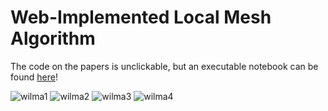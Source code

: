 # Web-Implemented Local Mesh Algorithm

The code on the papers is unclickable, but an executable notebook can be found [here](https://deepnote.com/workspace/nikhil-kamath-5a04-53b04eaf-c29e-436a-bd0a-efb95aaa05da/project/Web-based-Clustering-f4e20bfe-08f2-454f-b58a-eeb651c270be/%2Fcluster2electricboogaloo.ipynb)!

![wilma1](https://user-images.githubusercontent.com/58089299/206255383-e29e5486-eef8-46ff-9c42-ada9cf6bad59.jpg)
![wilma2](https://user-images.githubusercontent.com/58089299/206255388-201370f7-ebb0-41d9-a00c-59b779864d1a.jpg)
![wilma3](https://user-images.githubusercontent.com/58089299/206255390-81afd48e-e4bc-418b-99ef-6bf58d091317.png)
![wilma4](https://user-images.githubusercontent.com/58089299/206255392-07f2daf6-3064-4e68-a144-3604c787ddfa.png)
